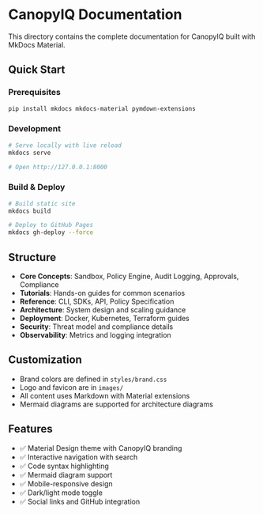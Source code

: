 # CanopyIQ Documentation

This directory contains the complete documentation for CanopyIQ built with MkDocs Material.

## Quick Start

### Prerequisites
```bash
pip install mkdocs mkdocs-material pymdown-extensions
```

### Development
```bash
# Serve locally with live reload
mkdocs serve

# Open http://127.0.0.1:8000
```

### Build & Deploy
```bash
# Build static site
mkdocs build

# Deploy to GitHub Pages
mkdocs gh-deploy --force
```

## Structure

- **Core Concepts**: Sandbox, Policy Engine, Audit Logging, Approvals, Compliance
- **Tutorials**: Hands-on guides for common scenarios
- **Reference**: CLI, SDKs, API, Policy Specification
- **Architecture**: System design and scaling guidance
- **Deployment**: Docker, Kubernetes, Terraform guides
- **Security**: Threat model and compliance details
- **Observability**: Metrics and logging integration

## Customization

- Brand colors are defined in `styles/brand.css`
- Logo and favicon are in `images/`
- All content uses Markdown with Material extensions
- Mermaid diagrams are supported for architecture diagrams

## Features

- ✅ Material Design theme with CanopyIQ branding
- ✅ Interactive navigation with search
- ✅ Code syntax highlighting
- ✅ Mermaid diagram support
- ✅ Mobile-responsive design
- ✅ Dark/light mode toggle
- ✅ Social links and GitHub integration
